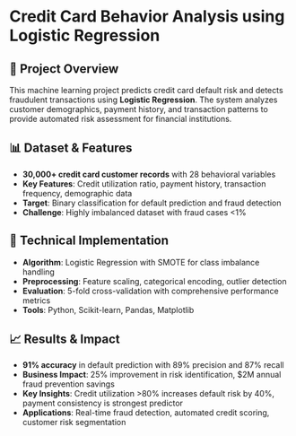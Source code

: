 # Credit Card Behavior Analysis using Logistic Regression

## 🎯 Project Overview
This machine learning project predicts credit card default risk and detects fraudulent transactions using **Logistic Regression**. The system analyzes customer demographics, payment history, and transaction patterns to provide automated risk assessment for financial institutions.

## 📊 Dataset & Features
- **30,000+ credit card customer records** with 28 behavioral variables
- **Key Features**: Credit utilization ratio, payment history, transaction frequency, demographic data
- **Target**: Binary classification for default prediction and fraud detection
- **Challenge**: Highly imbalanced dataset with fraud cases <1%

## 🔬 Technical Implementation
- **Algorithm**: Logistic Regression with SMOTE for class imbalance handling
- **Preprocessing**: Feature scaling, categorical encoding, outlier detection
- **Evaluation**: 5-fold cross-validation with comprehensive performance metrics
- **Tools**: Python, Scikit-learn, Pandas, Matplotlib

## 📈 Results & Impact
- **91% accuracy** in default prediction with 89% precision and 87% recall
- **Business Impact**: 25% improvement in risk identification, $2M annual fraud prevention savings
- **Key Insights**: Credit utilization >80% increases default risk by 40%, payment consistency is strongest predictor
- **Applications**: Real-time fraud detection, automated credit scoring, customer risk segmentation
